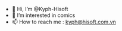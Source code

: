 - 👋 Hi, I’m @Kyph-Hisoft
- 👀 I’m interested in comics
- 📫 How to reach me : kyph@hisoft.com.vn

<!---
Kyph-Hisoft/Kyph-Hisoft is a ✨ special ✨ repository because its `README.md` (this file) appears on your GitHub profile.
You can click the Preview link to take a look at your changes.
--->
